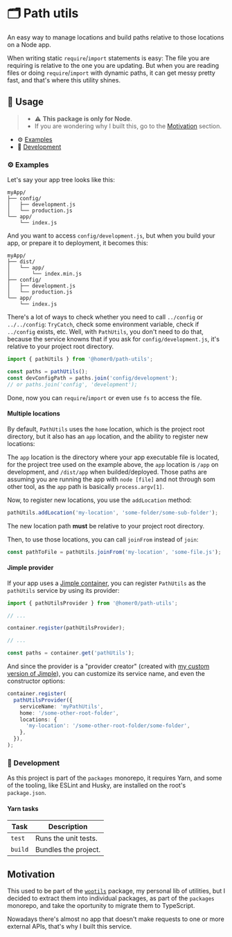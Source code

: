 # 🗂 Path utils

An easy way to manage locations and build paths relative to those locations on a Node app.

When writing static `require`/`import` statements is easy: The file you are requiring is relative to the one you are updating. But when you are reading files or doing `require`/`import` with dynamic paths, it can get messy pretty fast, and that's where this utility shines.

## 🍿 Usage

> - ⚠️ **This package is only for Node**.
> - If you are wondering why I built this, go to the [Motivation](#motivation) section.

- ⚙️ [Examples](#%EF%B8%8F-examples)
- 🤘 [Development](#-development)

### ⚙️ Examples

Let's say your app tree looks like this:

```
myApp/
├── config/
│   ├── development.js
│   └── production.js
└── app/
    └── index.js
```

And you want to access `config/development.js`, but when you build your app, or prepare it to deployment, it becomes this:

```
myApp/
├── dist/
│   └── app/
│       └── index.min.js
├── config/
│   ├── development.js
│   └── production.js
└── app/
    └── index.js
```

There's a lot of ways to check whether you need to call `../config` or `../../config`: `TryCatch`, check some environment variable, check if `../config` exists, etc. Well, with `PathUtils`, you don't need to do that, because the service knowns that if you ask for `config/development.js`, it's relative to your project root directory.

```ts
import { pathUtils } from '@homer0/path-utils';

const paths = pathUtils();
const devConfigPath = paths.join('config/development');
// or paths.join('config', 'development');
```

Done, now you can `require`/`import` or even use `fs` to access the file.

#### Multiple locations

By default, `PathUtils` uses the `home` location, which is the project root directory, but it also has an `app` location, and the ability to register new locations:

The `app` location is the directory where your app executable file is located, for the project tree used on the example above, the `app` location is `/app` on development, and `/dist/app` when builded/deployed. Those paths are assuming you are running the app with `node [file]` and not through som other tool, as the `app` path is basically `process.argv[1]`.

Now, to register new locations, you use the `addLocation` method:

```js
pathUtils.addLocation('my-location', 'some-folder/some-sub-folder');
```

The new location path **must** be relative to your project root directory.

Then, to use those locations, you can call `joinFrom` instead of `join`:

```js
const pathToFile = pathUtils.joinFrom('my-location', 'some-file.js');
```

#### Jimple provider

If your app uses a [Jimple container](https://npmjs.com/package/jimple), you can register `PathUtils` as the `pathUtils` service by using its provider:

```ts
import { pathUtilsProvider } from '@homer0/path-utils';

// ...

container.register(pathUtilsProvider);

// ...

const paths = container.get('pathUtils');
```

And since the provider is a "provider creator" (created with [my custom version of Jimple](https:///npmjs.com/package/@homer0/jimple)), you can customize its service name, and even the constructor options:

```ts
container.register(
  pathUtilsProvider({
    serviceName: 'myPathUtils',
    home: '/some-other-root-folder',
    locations: {
      'my-location': '/some-other-root-folder/some-folder',
    },
  }),
);
```

### 🤘 Development

As this project is part of the `packages` monorepo, it requires Yarn, and some of the tooling, like ESLint and Husky, are installed on the root's `package.json`.

#### Yarn tasks

| Task    | Description          |
| ------- | -------------------- |
| `test`  | Runs the unit tests. |
| `build` | Bundles the project. |

## Motivation

This used to be part of the [`wootils`](https://www.npmjs.com/package/wootils) package, my personal lib of utilities, but I decided to extract them into individual packages, as part of the `packages` monorepo, and take the oportunity to migrate them to TypeScript.

Nowadays there's almost no app that doesn't make requests to one or more external APIs, that's why I built this service.
